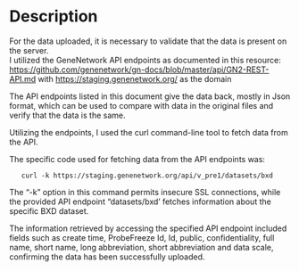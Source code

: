 # **Description**

For the data uploaded, it is necessary to validate that the data is present on the server.  
I utilized the GeneNetwork API endpoints as documented in this resource: https://github.com/genenetwork/gn-docs/blob/master/api/GN2-REST-API.md with https://staging.genenetwork.org/ as the domain

The API endpoints listed in this document give the data back, mostly in Json format, which can be used to compare with data in the original files and verify that the data is the same.

Utilizing the endpoints, I used the curl command-line tool to fetch data from the API.

The specific code used for fetching data from the API endpoints was:

       curl -k https://staging.genenetwork.org/api/v_pre1/datasets/bxd
 
The “-k” option in this command permits insecure SSL connections, while the provided API endpoint “datasets/bxd’ fetches information about the specific BXD dataset. 

The information retrieved by accessing the specified API endpoint included fields such as create time, ProbeFreeze Id, Id, public, confidentiality, full name, short name, long abbreviation, short abbreviation and data scale, confirming the data has been successfully uploaded.
